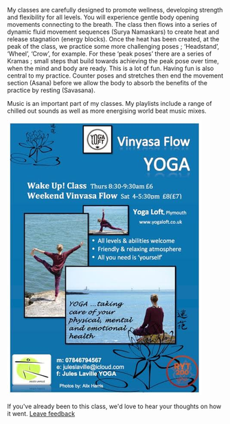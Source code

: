 My classes are carefully designed to promote wellness, developing strength and flexibility for all levels. You will experience gentle body opening movements connecting to the breath. The class then flows into a series of dynamic fluid movement sequences (Surya Namaskars) to create heat and release stagnation (energy blocks). Once the heat has been created, at the peak of the class, we practice some more challenging poses ; ‘Headstand’, ‘Wheel’, ‘Crow’, for example. For these ‘peak poses’ there are a series of Kramas ; small steps that build towards achieving the peak pose over time, when the mind and body are ready. This is a lot of fun. Having fun is also central to my practice. Counter poses and stretches then end the movement section (Asana) before we allow the body to absorb the benefits of the practice by resting (Savasana).

Music is an important part of my classes. My playlists include a range of chilled out sounds as well as more energising world beat music mixes.

![flyer for Vinyasa Flow](https://raw.githubusercontent.com/YogaLoft/yogaloft-content/master/classes/Wednesday/Vinyasa-Flow.jpg "Vinyasa Flow")

If you've already been to this class, we'd love to hear your thoughts on how it went. [Leave feedback](http://goo.gl/forms/W1SZ0defxC)